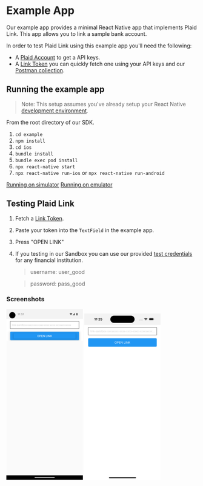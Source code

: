 # Example App

Our example app provides a minimal React Native app that implements Plaid Link. This app allows you to link a sample bank account.

In order to test Plaid Link using this example app you'll need the following:

- A [Plaid Account](https://dashboard.plaid.com/signup) to get a API keys.
- A [Link Token](https://plaid.com/docs/api/tokens/#linktokencreate) you can quickly fetch one using your API keys and our [Postman collection](https://plaid.com/docs/api/postman/).

## Running the example app

> Note: This setup assumes you've already setup your React Native [development environment](https://reactnative.dev/docs/environment-setup). 

From the root directory of our SDK. 

1. `cd example`
2. `npm install`
3. `cd ios`
4. `bundle install`
5. `bundle exec pod install`
6. `npx react-native start`
7. `npx react-native run-ios` or `npx react-native run-android`

[Running on simulator](https://reactnative.dev/docs/running-on-simulator-ios)
[Running on emulator](https://stackoverflow.com/a/63994477/7245977)


## Testing Plaid Link

1. Fetch a [Link Token](https://plaid.com/docs/api/tokens/#linktokencreate).
2. Paste your token into the `TextField` in the example app.
3. Press "OPEN LINK"
4. If you testing in our Sandbox you can use our provided [test credentials](https://plaid.com/docs/sandbox/test-credentials/) for any financial institution.

	> username: user_good
	
	> password: pass_good

### Screenshots

<img src=./images/android_screenshot.png width=40%>
<img src=./images/ios_screenshot.png width=40%>

